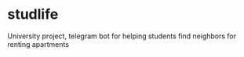 # studlife
University project, telegram bot for helping students find neighbors for renting apartments
